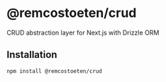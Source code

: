 # @remcostoeten/crud

CRUD abstraction layer for Next.js with Drizzle ORM

## Installation
```bash
npm install @remcostoeten/crud
```
